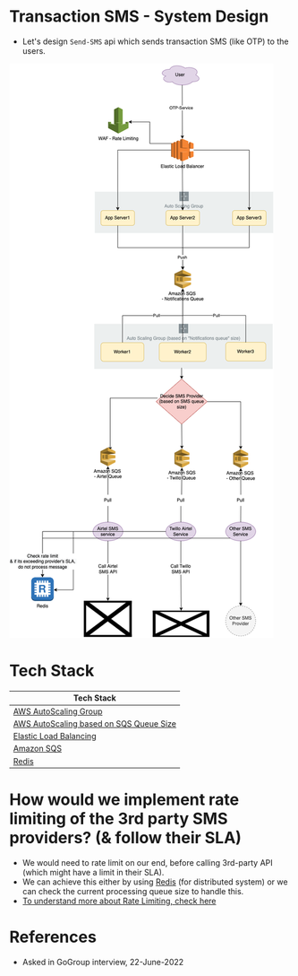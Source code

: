 
# Transaction SMS - System Design
- Let's design `Send-SMS` api which sends transaction SMS (like OTP) to the users.

![](Transaction-SMS-API-Design.drawio.png)

# Tech Stack

| Tech Stack                                                                                                                             |
|----------------------------------------------------------------------------------------------------------------------------------------|
| [AWS AutoScaling Group](../../2_AWSComponents/3_ComputeServices/AmazonEC2/AutoScalingGroup/Readme.md)                                  |
| [AWS AutoScaling based on SQS Queue Size](../../2_AWSComponents/3_ComputeServices/AmazonEC2/AutoScalingGroup/SQSBasedScalingPolicy.md) |
| [Elastic Load Balancing](../../2_AWSComponents/1_NetworkingAndContentDelivery/2_ApplicationNetworking/ElasticLoadBalancer/Readme.md)   |
| [Amazon SQS](../../2_AWSComponents/5_MessageBrokerServices/AmazonSQS/Readme.md)                                                        |
| [Redis](../../1_HLDDesignComponents/3_DatabaseComponents/In-Memory-Cache/Redis/Readme.md)                                              |

# How would we implement rate limiting of the 3rd party SMS providers? (& follow their SLA)
- We would need to rate limit on our end, before calling 3rd-party API (which might have a limit in their SLA).
- We can achieve this either by using [Redis](../../1_HLDDesignComponents/3_DatabaseComponents/In-Memory-Cache/Redis/Readme.md) (for distributed system) or we can check the current processing queue size to handle this.
- [To understand more about Rate Limiting, check here](../RateLimiterAPI/Readme.md)

# References
- Asked in GoGroup interview, 22-June-2022